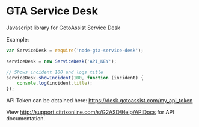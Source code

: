 # GTA Service Desk
Javascript library for GotoAssist Service Desk

Example:

```javascript
var ServiceDesk = require('node-gta-service-desk');

serviceDesk = new ServiceDesk('API_KEY');

// Shows incident 100 and logs title
serviceDesk.showIncident(100, function (incident) {
    console.log(incident.title);
});

```

API Token can be obtained here:
https://desk.gotoassist.com/my_api_token

View http://support.citrixonline.com/s/G2ASD/Help/APIDocs for API documentation.